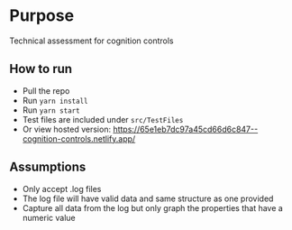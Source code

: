 # Purpose

Technical assessment for cognition controls

## How to run
- Pull the repo
- Run `yarn install`
- Run `yarn start`
- Test files are included under `src/TestFiles`
- Or view hosted version: https://65e1eb7dc97a45cd66d6c847--cognition-controls.netlify.app/

## Assumptions
- Only accept .log files
- The log file will have valid data and same structure as one provided
- Capture all data from the log but only graph the properties that have a numeric value


